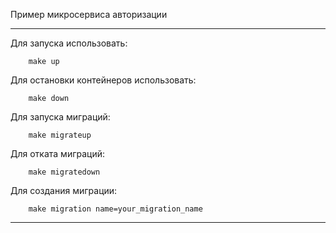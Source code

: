 Пример микросервиса авторизации

---
Для запуска использовать:
```
    make up
```

Для остановки контейнеров использовать:
```
    make down
```

Для запуска миграций:
```
    make migrateup
```

Для отката миграций:
```
    make migratedown
```
Для создания миграции:
```
    make migration name=your_migration_name
```
---

